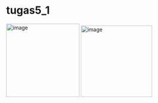 # tugas5_1

<img width="197" alt="image" src="https://github.com/ichanyr/LEARNINGX/assets/114141633/567a18d9-7086-403d-9d22-5f85374ac2b0">
<img width="192" alt="image" src="https://github.com/ichanyr/LEARNINGX/assets/114141633/74456b3b-7c0b-4bbb-94ea-ec85a2ad80e6">

